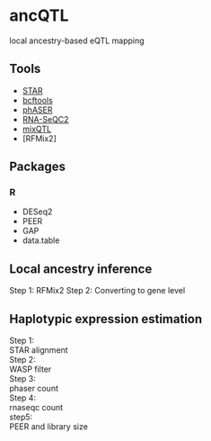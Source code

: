 # ancQTL
local ancestry-based eQTL mapping

## Tools
* [STAR](https://github.com/alexdobin/STAR)
* [bcftools](https://samtools.github.io/bcftools/bcftools.html)
* [phASER](https://github.com/secastel/phaser)
* [RNA-SeQC2](https://github.com/getzlab/rnaseqc)
* [mixQTL](https://github.com/hakyimlab/mixqtl)
* [RFMix2] 
## Packages
### R
* DESeq2
* PEER
* GAP
* data.table

## Local ancestry inference
Step 1:
RFMix2
Step 2:
Converting to gene level

## Haplotypic expression estimation 
Step 1:  
STAR alignment  
Step 2:  
WASP filter  
Step 3:  
phaser count  
Step 4:  
rnaseqc count  
step5:  
PEER and library size  

